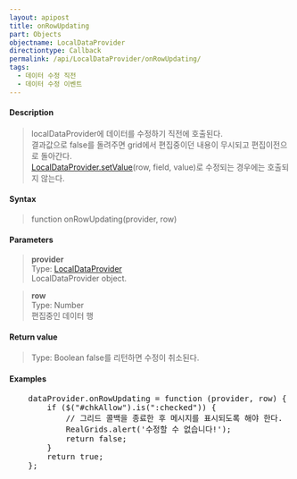 ```yaml
---
layout: apipost
title: onRowUpdating
part: Objects
objectname: LocalDataProvider
directiontype: Callback
permalink: /api/LocalDataProvider/onRowUpdating/
tags:
  - 데이터 수정 직전
  - 데이터 수정 이벤트
---
```



#### Description

> localDataProvider에 데이터를 수정하기 직전에 호출된다.  
> 결과값으로 false를 돌려주면 grid에서 편집중이던 내용이 무시되고 편집이전으로 돌아간다.  
> [LocalDataProvider.setValue](/api/LocalDataProvider/setValue/)(row, field, value)로 수정되는 경우에는 호출되지 않는다.

#### Syntax

> function onRowUpdating(provider, row)

#### Parameters

> **provider**  
> Type: [LocalDataProvider](/api/LocalDataProvider/)  
> LocalDataProvider object.

> **row**  
> Type: Number  
> 편집중인 데이터 행

#### Return value

> Type: Boolean
> false를 리턴하면 수정이 취소된다.

#### Examples 

<pre class="prettyprint">
    dataProvider.onRowUpdating = function (provider, row) {
        if ($("#chkAllow").is(":checked")) {
            // 그리드 콜백을 종료한 후 메시지를 표시되도록 해야 한다.
            RealGrids.alert('수정할 수 없습니다!');
            return false;
        }
        return true; 
    };
</pre>

